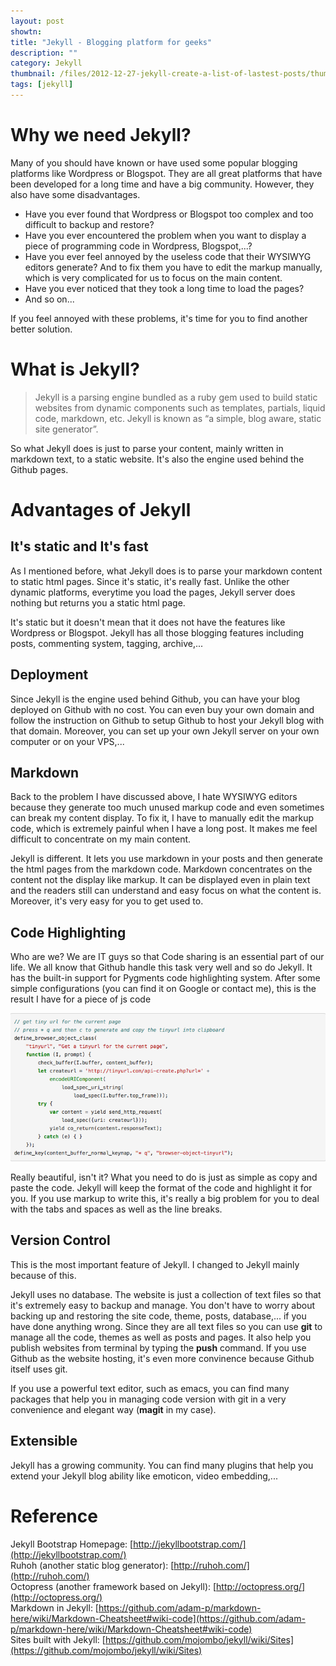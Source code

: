 ```yaml
---
layout: post
showtn: 
title: "Jekyll - Blogging platform for geeks"
description: ""
category: Jekyll
thumbnail: /files/2012-12-27-jekyll-create-a-list-of-lastest-posts/thumbnail.png
tags: [jekyll]
---
```



# Why we need Jekyll?

Many of you should have known or have used some popular blogging platforms like
Wordpress or Blogspot. They are all great platforms that have been developed for
a long time and have a big community. However, they also have some
disadvantages.

* Have you ever found that Wordpress or Blogspot too complex and too difficult to
backup and restore?  
* Have you ever encountered the problem when you want to display a piece of
programming code in Wordpress, Blogspot,...?  
* Have you ever feel annoyed by the useless code that their WYSIWYG editors
generate? And to fix them you have to edit the markup manually, which is very
complicated for us to focus on the main content.
* Have you ever noticed that they took a long time to load the pages?
* And so on...

If you feel annoyed with these problems, it's time for you to find another
better solution.

<!-- more -->

# What is Jekyll?

> Jekyll is a parsing engine bundled as a ruby gem used to build static websites
> from dynamic components such as templates, partials, liquid code, markdown,
> etc. Jekyll is known as “a simple, blog aware, static site generator”.
  
So what Jekyll does is just to parse your content, mainly written in markdown
text, to a static website. It's also the engine used behind the Github pages.

# Advantages of Jekyll

## It's static and It's fast

As I mentioned before, what Jekyll does is to parse your markdown content to
static html pages. Since it's static, it's really fast. Unlike the other
dynamic platforms, everytime you load the pages, Jekyll server does nothing but
returns you a static html page.  

It's static but it doesn't mean that it does not have the features like
Wordpress or Blogspot. Jekyll has all those blogging features including posts,
commenting system, tagging, archive,...

## Deployment

Since Jekyll is the engine used behind Github, you can have your blog deployed on
Github with no cost. You can even buy your own domain and follow the instruction
on Github to setup Github to host your Jekyll blog with that domain.
Moreover, you can set up your own Jekyll server on your own computer or on your
VPS,... 

## Markdown

Back to the problem I have discussed above, I hate WYSIWYG editors because they
generate too much unused markup code and even sometimes can break my content
display. To fix it, I have to manually edit the markup code, which is extremely
painful when I have a long post. It makes me feel difficult to concentrate on my
main content.  

Jekyll is different. It lets you use markdown in your posts and then generate the
html pages from the markdown code. Markdown concentrates on the content not the
display like markup. It can be displayed even in plain text and the readers still
can understand and easy focus on what the content is. Moreover, it's very easy
for you to get used to.

## Code Highlighting

Who are we?
We are IT guys so that Code sharing is an essential part of our life. We all
know that Github handle this task very well and so do Jekyll. It has the
built-in support for Pygments code highlighting system. After some simple
configurations (you can find it on Google or contact me), this is the result I
have for a piece of js code

![Js code](/files/2013-01-16-jekyll-bootstrap-blogging-platform-for-geeks/js.png)

Really beautiful, isn't it? What you need to do is just as simple as copy and
paste the code. Jekyll will keep the format of the code and highlight it for
you. If you use markup to write this, it's really a big problem for you to deal
with the tabs and spaces as well as the line breaks.

## Version Control

This is the most important feature of Jekyll. I changed to Jekyll mainly because
of this.

Jekyll uses no database. The website is just a collection of text files so that
it's extremely easy to backup and manage. You don't have to worry about backing
up and restoring the site code, theme, posts, database,... if you have done
anything wrong. Since they are all text files so you can use **git** to manage all
the code, themes as well as posts and pages. It also help you publish websites
from terminal by typing the **push** command. If you use Github as the website
hosting, it's even more convinence because Github itself uses git.

If you use a powerful text editor, such as emacs, you can find many packages that
help you in managing code version with git in a very convenience and elegant way
(**magit** in my case).

## Extensible

Jekyll has a growing community. You can find many plugins that help you extend
your Jekyll blog ability like emoticon, video embedding,...

# Reference

Jekyll Bootstrap Homepage: [http://jekyllbootstrap.com/](http://jekyllbootstrap.com/)  
Ruhoh (another static blog generator): [http://ruhoh.com/](http://ruhoh.com/)  
Octopress (another framework based on Jekyll): [http://octopress.org/](http://octopress.org/)  
Markdown in Jekyll:
[https://github.com/adam-p/markdown-here/wiki/Markdown-Cheatsheet#wiki-code](https://github.com/adam-p/markdown-here/wiki/Markdown-Cheatsheet#wiki-code)  
Sites built with Jekyll: [https://github.com/mojombo/jekyll/wiki/Sites](https://github.com/mojombo/jekyll/wiki/Sites)

